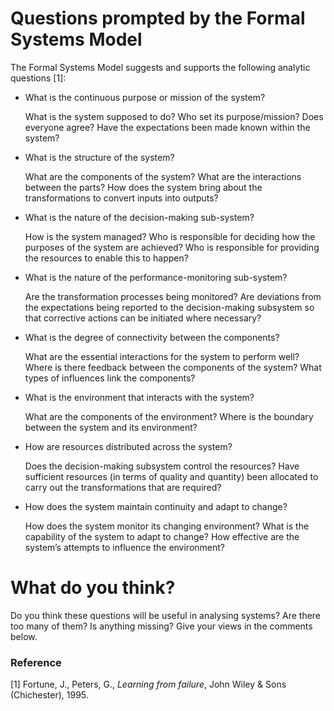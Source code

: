 # Questions prompted by the Formal Systems Model

The Formal Systems Model suggests and supports the following analytic questions [1]:

- What is the continuous purpose or mission of the system?

  What is the system supposed to do? Who set its purpose/mission? Does everyone agree? Have the expectations been made known within the system?

- What is the structure of the system?

  What are the components of the system? What are the interactions between the parts? How does the system bring about the transformations to convert inputs into outputs?

- What is the nature of the decision-making sub-system?

  How is the system managed? Who is responsible for deciding how the purposes of the system are achieved? Who is responsible for providing the resources to enable this to happen?

- What is the nature of the performance-monitoring sub-system?

  Are the transformation processes being monitored? Are deviations from the expectations being reported to the decision-making subsystem so that corrective actions can be initiated where necessary?

- What is the degree of connectivity between the components?

  What are the essential interactions for the system to perform well? Where is there feedback between the components of the system? What types of influences link the components?

- What is the environment that interacts with the system?

  What are the components of the environment? Where is the boundary between the system and its environment?

- How are resources distributed across the system?

  Does the decision-making subsystem control the resources? Have sufficient resources (in terms of quality and quantity) been allocated to carry out the transformations that are required?

- How does the system maintain continuity and adapt to change?

  How does the system monitor its changing environment? What is the capability of the system to adapt to change? How effective are the system’s attempts to influence the environment?

# What do you think?

Do you think these questions will be useful in analysing systems? Are there too many of them? Is anything missing? Give your views in the comments below.

### Reference

[1] Fortune, J., Peters, G., *Learning from failure*, John Wiley & Sons (Chichester), 1995.